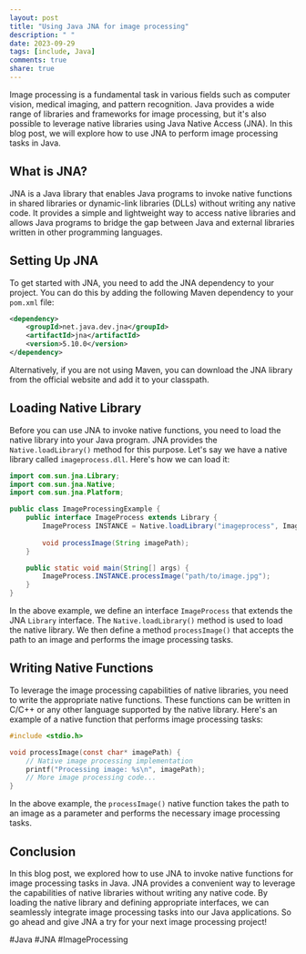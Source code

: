 ```yaml
---
layout: post
title: "Using Java JNA for image processing"
description: " "
date: 2023-09-29
tags: [include, Java]
comments: true
share: true
---
```


Image processing is a fundamental task in various fields such as computer vision, medical imaging, and pattern recognition. Java provides a wide range of libraries and frameworks for image processing, but it's also possible to leverage native libraries using Java Native Access (JNA). In this blog post, we will explore how to use JNA to perform image processing tasks in Java.

## What is JNA?
JNA is a Java library that enables Java programs to invoke native functions in shared libraries or dynamic-link libraries (DLLs) without writing any native code. It provides a simple and lightweight way to access native libraries and allows Java programs to bridge the gap between Java and external libraries written in other programming languages.

## Setting Up JNA

To get started with JNA, you need to add the JNA dependency to your project. You can do this by adding the following Maven dependency to your `pom.xml` file:

```xml
<dependency>
    <groupId>net.java.dev.jna</groupId>
    <artifactId>jna</artifactId>
    <version>5.10.0</version>
</dependency>
```

Alternatively, if you are not using Maven, you can download the JNA library from the official website and add it to your classpath.

## Loading Native Library

Before you can use JNA to invoke native functions, you need to load the native library into your Java program. JNA provides the `Native.loadLibrary()` method for this purpose. Let's say we have a native library called `imageprocess.dll`. Here's how we can load it:

```java
import com.sun.jna.Library;
import com.sun.jna.Native;
import com.sun.jna.Platform;

public class ImageProcessingExample {
    public interface ImageProcess extends Library {
        ImageProcess INSTANCE = Native.loadLibrary("imageprocess", ImageProcess.class);
        
        void processImage(String imagePath);
    }

    public static void main(String[] args) {
        ImageProcess.INSTANCE.processImage("path/to/image.jpg");
    }
}
```

In the above example, we define an interface `ImageProcess` that extends the JNA `Library` interface. The `Native.loadLibrary()` method is used to load the native library. We then define a method `processImage()` that accepts the path to an image and performs the image processing tasks.

## Writing Native Functions

To leverage the image processing capabilities of native libraries, you need to write the appropriate native functions. These functions can be written in C/C++ or any other language supported by the native library. Here's an example of a native function that performs image processing tasks:

```c
#include <stdio.h>

void processImage(const char* imagePath) {
    // Native image processing implementation
    printf("Processing image: %s\n", imagePath);
    // More image processing code...
}
```

In the above example, the `processImage()` native function takes the path to an image as a parameter and performs the necessary image processing tasks.

## Conclusion

In this blog post, we explored how to use JNA to invoke native functions for image processing tasks in Java. JNA provides a convenient way to leverage the capabilities of native libraries without writing any native code. By loading the native library and defining appropriate interfaces, we can seamlessly integrate image processing tasks into our Java applications. So go ahead and give JNA a try for your next image processing project!

#Java #JNA #ImageProcessing